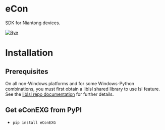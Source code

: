 # eCon
SDK for Niantong devices.

[![Rye](https://img.shields.io/endpoint?url=https://raw.githubusercontent.com/astral-sh/rye/main/artwork/badge.json)](https://rye-up.com)

# Installation

## Prerequisites

On all non-Windows platforms and for some Windows-Python combinations, you must first obtain a liblsl shared library to use lsl feature. See the [liblsl repo documentation](https://github.com/sccn/liblsl) for further details.

## Get eConEXG from PyPI

* `pip install eConEXG`